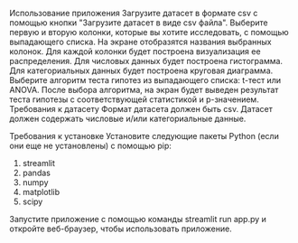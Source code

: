Использование приложения
Загрузите датасет в формате csv с помощью кнопки "Загрузите датасет в виде csv файла".
Выберите первую и вторую колонки, которые вы хотите исследовать, с помощью выпадающего списка.
На экране отобразятся названия выбранных колонок.
Для каждой колонки будет построена визуализация ее распределения.
Для числовых данных будет построена гистограмма.
Для категориальных данных будет построена круговая диаграмма.
Выберите алгоритм теста гипотез из выпадающего списка: t-тест или ANOVA.
После выбора алгоритма, на экран будет выведен результат теста гипотезы с соответствующей статистикой и p-значением.
Требования к датасету
Формат датасета должен быть csv.
Датасет должен содержать числовые и/или категориальные данные.

Требования к установке
Установите следующие пакеты Python (если они еще не установлены) с помощью pip:

1) streamlit
2) pandas
3) numpy
4) matplotlib
5) scipy

Запустите приложение с помощью команды streamlit run app.py и откройте веб-браузер, чтобы использовать приложение.
